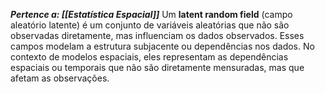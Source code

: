 ***Pertence a: [[Estatística Espacial]]***
Um **latent random field** (campo aleatório latente) é um conjunto de variáveis aleatórias que não são observadas diretamente, mas influenciam os dados observados. Esses campos modelam a estrutura subjacente ou dependências nos dados. No contexto de modelos espaciais, eles representam as dependências espaciais ou temporais que não são diretamente mensuradas, mas que afetam as observações.